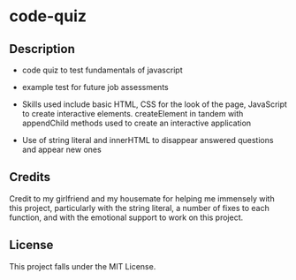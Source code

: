 # code-quiz

## Description
- code quiz to test fundamentals of javascript
- example test for future job assessments

- Skills used include basic HTML, CSS for the look of the page, JavaScript to create interactive elements. createElement in tandem with appendChild methods used to create an interactive application
- Use of string literal and innerHTML to disappear answered questions and appear new ones

## Credits
Credit to my girlfriend and my housemate for helping me immensely with this project, particularly with the string literal, a number of fixes to each function, and with the emotional support to work on this project.

## License
This project falls under the MIT License.